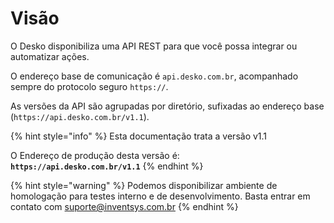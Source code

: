 # Visão

O Desko disponibiliza uma API REST para que você possa integrar ou automatizar ações.

O endereço base de comunicação é `api.desko.com.br`, acompanhado sempre do protocolo seguro `https://`.

&#x20;As versões da API são agrupadas por diretório, sufixadas ao endereço base\
&#x20;(`https://api.desko.com.br/v1.1`).

{% hint style="info" %}
Esta documentação trata a versão v1.1

O Endereço de produção desta versão é: \
**`https://api.desko.com.br/v1.1`**
{% endhint %}

{% hint style="warning" %}
Podemos disponibilizar ambiente de homologação para testes interno e de desenvolvimento. Basta entrar em contato com suporte@inventsys.com.br
{% endhint %}
